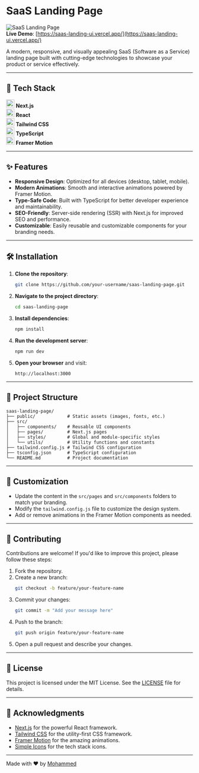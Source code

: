# SaaS Landing Page

![SaaS Landing Page](https://saas-landing-ui.vercel.app/)  
**Live Demo**: [https://saas-landing-ui.vercel.app/](https://saas-landing-ui.vercel.app/)

A modern, responsive, and visually appealing SaaS (Software as a Service) landing page built with cutting-edge technologies to showcase your product or service effectively.

---

## 🚀 Tech Stack

<img height="22" width="22" src="https://cdn.simpleicons.org/nextdotjs/%23000000/white" /> **Next.js**  
<img height="22" width="22" src="https://cdn.simpleicons.org/react/%2361DAFB/white" /> **React**  
<img height="22" width="22" src="https://cdn.simpleicons.org/tailwindcss/%2306B6D4/white" /> **Tailwind CSS**  
<img height="22" width="22" src="https://cdn.simpleicons.org/typescript/%233178C6/white" /> **TypeScript**  
<img height="22" width="22" src="https://cdn.simpleicons.org/framermotion/%23000000/white" /> **Framer Motion**  

---

## ✨ Features

- **Responsive Design**: Optimized for all devices (desktop, tablet, mobile).  
- **Modern Animations**: Smooth and interactive animations powered by Framer Motion.  
- **Type-Safe Code**: Built with TypeScript for better developer experience and maintainability.  
- **SEO-Friendly**: Server-side rendering (SSR) with Next.js for improved SEO and performance.  
- **Customizable**: Easily reusable and customizable components for your branding needs.  

---

## 🛠️ Installation

1. **Clone the repository**:
   ```bash
   git clone https://github.com/your-username/saas-landing-page.git
   ```

2. **Navigate to the project directory**:
   ```bash
   cd saas-landing-page
   ```

3. **Install dependencies**:
   ```bash
   npm install
   ```

4. **Run the development server**:
   ```bash
   npm run dev
   ```

5. **Open your browser** and visit:
   ```
   http://localhost:3000
   ```

---

## 📂 Project Structure

```
saas-landing-page/
├── public/            # Static assets (images, fonts, etc.)
├── src/
│   ├── components/    # Reusable UI components
│   ├── pages/         # Next.js pages
│   ├── styles/        # Global and module-specific styles
│   └── utils/         # Utility functions and constants
├── tailwind.config.js # Tailwind CSS configuration
├── tsconfig.json      # TypeScript configuration
└── README.md          # Project documentation
```

---

## 🎨 Customization

- Update the content in the `src/pages` and `src/components` folders to match your branding.  
- Modify the `tailwind.config.js` file to customize the design system.  
- Add or remove animations in the Framer Motion components as needed.  

---

## 🤝 Contributing

Contributions are welcome! If you'd like to improve this project, please follow these steps:

1. Fork the repository.  
2. Create a new branch:  
   ```bash
   git checkout -b feature/your-feature-name
   ```  
3. Commit your changes:  
   ```bash
   git commit -m "Add your message here"
   ```  
4. Push to the branch:  
   ```bash
   git push origin feature/your-feature-name
   ```  
5. Open a pull request and describe your changes.  

---

## 📄 License

This project is licensed under the MIT License. See the [LICENSE](LICENSE) file for details.

---

## 🙏 Acknowledgments

- [Next.js](https://nextjs.org/) for the powerful React framework.  
- [Tailwind CSS](https://tailwindcss.com/) for the utility-first CSS framework.  
- [Framer Motion](https://www.framer.com/motion/) for the amazing animations.  
- [Simple Icons](https://simpleicons.org/) for the tech stack icons.  

---

Made with ❤️ by [Mohammed](https://github.com/mhsegval)  
